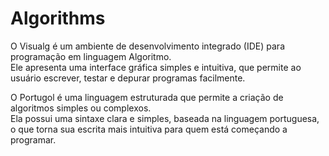 # Algorithms
O Visualg é um ambiente de desenvolvimento integrado (IDE) para programação em linguagem Algoritmo.<br>
Ele apresenta uma interface gráfica simples e intuitiva, que permite ao usuário escrever, testar e depurar programas facilmente.

O Portugol é uma linguagem estruturada que permite a criação de algoritmos simples ou complexos.<br>
Ela possui uma sintaxe clara e simples, baseada na linguagem portuguesa, o que torna sua escrita mais intuitiva para quem está começando a programar.
